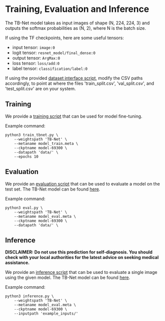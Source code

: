 # Training, Evaluation and Inference
The TB-Net model takes as input images of shape (N, 224, 224, 3) and outputs the softmax probabilities as (N, 2), where N is the batch size.

If using the TF checkpoints, here are some useful tensors:

* input tensor: `image:0`
* logit tensor: `resnet_model/final_dense:0`
* output tensor: `ArgMax:0`
* loss tensor: `loss/add:0`
* label tensor: `classification/label:0`

If using the provided [dataset interface script](../dsi,py), modify the CSV paths accordingly, to point at where the files 'train_split.csv', 'val_split.csv', and 'test_split.csv' are on your system.

## Training
We provide a [training script](../train_tbnet.py) that can be used for model fine-tuning.

Example command:
```
python3 train_tbnet.py \
    --weightspath 'TB-Net' \
    --metaname model_train.meta \
    --ckptname model-69300 \
    --datapath 'data/' \
    --epochs 10 
```

## Evaluation
We provide an [evaluation script](../eval.py) that can be used to evaluate a model on the test set. The TB-Net model can be found [here](models.md).

Example command:
```
python3 eval.py \
    --weightspath 'TB-Net' \
    --metaname model_eval.meta \
    --ckptname model-69300 \
    --datapath 'data/' \
```

## Inference
**DISCLAIMER: Do not use this prediction for self-diagnosis. You should check with your local authorities for the latest advice on seeking medical assistance.**

We provide an [inference script](../inference.py) that can be used to evaluate a single image using the given model. The TB-Net model can be found [here](models.md).

Example command:
```
python3 inference.py \
    --weightspath 'TB-Net' \
    --metaname model_eval.meta \
    --ckptname model-69300 \
    --inputpath 'example_inputs/'
```